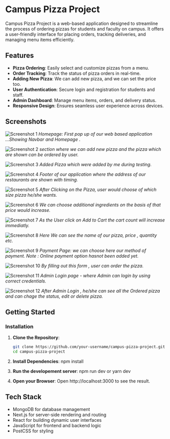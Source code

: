 # Campus Pizza Project

Campus Pizza Project is a web-based application designed to streamline the process of ordering pizzas for students and faculty on campus. It offers a user-friendly interface for placing orders, tracking deliveries, and managing menu items efficiently.

## Features
- **Pizza Ordering**: Easily select and customize pizzas from a menu.
- **Order Tracking**: Track the status of pizza orders in real-time.
- **Adding New Pizza**: We can add new pizza, and we can set the price too.
- **User Authentication**: Secure login and registration for students and staff.
- **Admin Dashboard**: Manage menu items, orders, and delivery status.
- **Responsive Design**: Ensures seamless user experience across devices.

## Screenshots

![Screenshot 1](ss1.JPG)
*Homepage: First pop up of our web based application ...Showing Navbar and Homepage .*

![Screenshot 2](ss2.JPG)
*section where we can add new pizza and the pizza which are shown can be ordered by user.*

![Screenshot 3](ss3.JPG)
*Added Pizza which were added by me during testing.*

![Screenshot 4](ss4.JPG)
*Footer of our application where the address of our restaurants are shown with timing.*

![Screenshot 5](ss5.jpg)
*After Clicking on the Pizza, user would choose of which size pizza he/she wants.*

![Screenshot 6](ss6.JPG)
*We can choose additional ingredients on the basis of that price would increase.*

![Screenshot 7](ss7.JPG)
*As the User click on Add to Cart the cart count will increase immediatly.*

![Screenshot 8](ss8.JPG)
*Here We can see the name of our pizza, price , quantity etc.*

![Screenshot 9](ss9.JPG)
*Payment Page: we can choose here our method of payment.*
*Note : Online payment option hasnot been added yet.*

![Screenshot 10](ss10.JPG)
*By filling out this form , user can order the pizza.*

![Screenshot 11](ss11.JPG)
*Admin Login page - where Admin can login by using correct credentials.*

![Screenshot 12](ss12.JPG)
*After Admin Login , he/she can see all the Ordered pizza and can chage the status, edit or delete pizza.*

## Getting Started

### Installation

1. **Clone the Repository**:
   ```bash
   git clone https://github.com/your-username/campus-pizza-project.git
   cd campus-pizza-project
   
2. **Install Dependencies**:
   npm install

3. **Run the developement server**:
   npm run dev
   or yarn dev

4. **Open your Browser**:
Open http://localhost:3000 to see the result.


## Tech Stack
- MongoDB for database management
- Next.js for server-side rendering and routing
- React for building dynamic user interfaces
- JavaScript for frontend and backend logic
- PostCSS for styling
